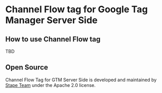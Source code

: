 # Channel Flow tag for Google Tag Manager Server Side

## How to use Channel Flow tag

TBD


## Open Source

Channel Flow Tag for GTM Server Side is developed and maintained by [Stape Team](https://stape.io/) under the Apache 2.0 license.
